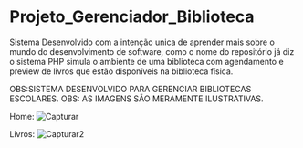 # Projeto_Gerenciador_Biblioteca

Sistema Desenvolvido com a intenção unica de aprender mais sobre o mundo do desenvolvimento de software,
como o nome do repositório já diz o sistema PHP simula o ambiente de uma biblioteca com agendamento e 
preview de livros que estão disponíveis na biblioteca física.

OBS:SISTEMA DESENVOLVIDO PARA GERENCIAR BIBLIOTECAS ESCOLARES.
OBS: AS IMAGENS SÃO MERAMENTE ILUSTRATIVAS.

Home:
![Capturar](https://user-images.githubusercontent.com/56364149/92526630-32874580-f1fc-11ea-8c19-45c2563efce9.JPG)

Livros:
![Capturar2](https://user-images.githubusercontent.com/56364149/92526819-7712e100-f1fc-11ea-94e3-0eeb8cc0bee5.JPG)
